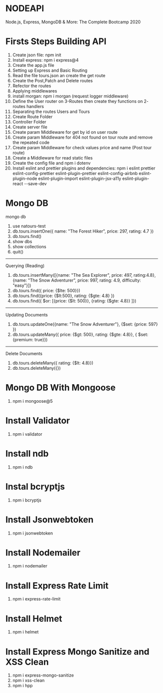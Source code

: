 # NODEAPI
Node.js, Express, MongoDB &amp; More: The Complete Bootcamp 2020


# Firsts Steps Building API
1. Create json file: npm init
2. Install express: npm i express@4 
3. Create the app.js file
4. Setting up Express and Basic Routing
5. Read the file tours.json an create the get route
6. Create the Post,Patch and Delete routes
7. Refector the routes
8. Applying middlewares
9. install morgan: npm i morgan (request logger middleware)
10. Define the User router on 3-Routes then create they functions on 2- routes handlers
11. Separating the routes Users and Tours
12. Create Route Folder
13. Controller Folder
14. Create server file
15. Create param Middleware for get by id on user route
16. Create param Middleware for 404 not found on tour route and remove the repeated code
17. Create param Middleware for check values price and name (Post tour route)
18. Create a Middleware for read static files
19. Create the config file and npm i dotenv
20. Install eslint and prettier plugins and dependencies: npm i eslint prettier eslint-config-prettier eslint-plugin-prettier eslint-config-airbnb eslint-plugin-node eslint-plugin-import eslint-plugin-jsx-a11y eslint-plugin-react --save-dev

# Mongo DB
mongo db

1. use natours-test
2. db.tours.insertOne({ name: "The Forest Hiker", price: 297, rating: 4.7 })
3. db.tours.find()
4. show dbs
5. show collections
6. quit()
------------------------------------------------------------
Querying (Reading)
1. db.tours.insertMany([{name: "The Sea Explorer", price: 497, rating:4.8}, {name: "The Snow Adventurer", price: 997, rating: 4.9, difficulty: "easy"}])
2. db.tours.find({ price: {$lte: 500}})
3. db.tours.find({price: {$lt:500}, rating: {$gte: 4.8} })
4. db.tours.find({ $or: [{price: {$lt: 500}}, {rating: {$gte: 4.8}} ]})
------------------------------------------------------------
Updating Documents

1. db.tours.updateOne({name: "The Snow Adventurer"}, {$set: {price: 597} })
2. db.tours.updateMany({ price: {$gt: 500}, rating: {$gte: 4.8}}, { $set: {premium: true}})
-----------------------------------------------------------
Delete Documents
1. db.tours.deleteMany({ rating: {$lt: 4.8}})
2. db.tours.deleteMany({})

# Mongo DB With Mongoose
1. npm i mongoose@5

# Install Validator
1. npm i validator

# Install ndb
1. npm i ndb

# Instal bcryptjs
1. npm i bcryptjs

# Install Jsonwebtoken
1. npm i jsonwebtoken

# Install Nodemailer
1. npm i nodemailer

# Install Express Rate Limit
1. npm i express-rate-limit

# Install Helmet
1. npm i helmet

# Install Express Mongo Sanitize and XSS Clean
1. npm i express-mongo-sanitize
2. npm i xss-clean
3. npm i hpp


